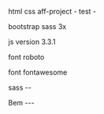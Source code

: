 
 html css aff-project - test -

 bootstrap sass 3x
 
 js version 3.3.1
 
 font roboto 
 
 font fontawesome
 
 sass -- 
 
 Bem ---
